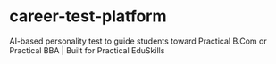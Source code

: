 # career-test-platform
AI-based personality test to guide students toward Practical B.Com or Practical BBA | Built for Practical EduSkills
